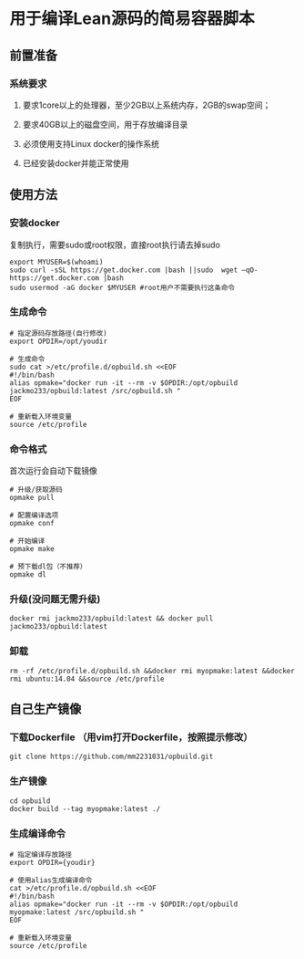 # 用于编译Lean源码的简易容器脚本

## 前置准备

### 系统要求

1. 要求1core以上的处理器，至少2GB以上系统内存，2GB的swap空间；

2. 要求40GB以上的磁盘空间，用于存放编译目录

3. 必须使用支持Linux docker的操作系统

4. 已经安装docker并能正常使用

## 使用方法


### 安装docker

复制执行，需要sudo或root权限，直接root执行请去掉sudo

    export MYUSER=$(whoami) 
    sudo curl -sSL https://get.docker.com |bash ||sudo  wget –qO- https://get.docker.com |bash 
    sudo usermod -aG docker $MYUSER #root用户不需要执行这条命令

### 生成命令

    # 指定源码存放路径(自行修改)
    export OPDIR=/opt/youdir

    # 生成命令
    sudo cat >/etc/profile.d/opbuild.sh <<EOF
    #!/bin/bash
    alias opmake="docker run -it --rm -v $OPDIR:/opt/opbuild jackmo233/opbuild:latest /src/opbuild.sh "
    EOF
    
    # 重新载入环境变量
    source /etc/profile

### 命令格式

首次运行会自动下载镜像

    # 升级/获取源码
    opmake pull

    # 配置编译选项
    opmake conf

    # 开始编译
    opmake make

    # 预下载dl包（不推荐）
    opmake dl

### 升级(没问题无需升级)

    docker rmi jackmo233/opbuild:latest && docker pull jackmo233/opbuild:latest

### 卸载

    rm -rf /etc/profile.d/opbuild.sh &&docker rmi myopmake:latest &&docker rmi ubuntu:14.04 &&source /etc/profile
    
## 自己生产镜像

### 下载Dockerfile （用vim打开Dockerfile，按照提示修改）

    git clone https://github.com/mm2231031/opbuild.git

### 生产镜像

    cd opbuild
    docker build --tag myopmake:latest ./

### 生成编译命令

    # 指定编译存放路径
    export OPDIR={youdir}

    # 使用alias生成编译命令
    cat >/etc/profile.d/opbuild.sh <<EOF
    #!/bin/bash
    alias opmake="docker run -it --rm -v $OPDIR:/opt/opbuild myopmake:latest /src/opbuild.sh "
    EOF

    # 重新载入环境变量
    source /etc/profile
